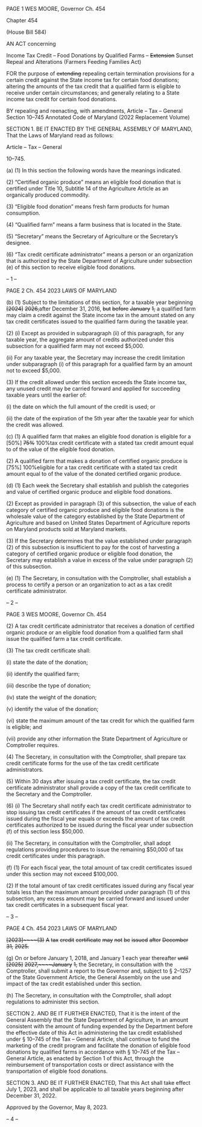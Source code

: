 PAGE 1
WES MOORE, Governor Ch. 454

Chapter 454

(House Bill 584)

AN ACT concerning

Income Tax Credit – Food Donations by Qualified Farms – ~~Extension~~ Sunset
Repeal and Alterations
(Farmers Feeding Families Act)

FOR the purpose of ~~extending~~ repealing certain termination provisions for a certain credit
against the State income tax for certain food donations; altering the amounts of the
tax credit that a qualified farm is eligible to receive under certain circumstances; and
generally relating to a State income tax credit for certain food donations.

BY repealing and reenacting, with amendments,
Article – Tax – General
Section 10–745
Annotated Code of Maryland
(2022 Replacement Volume)

SECTION 1. BE IT ENACTED BY THE GENERAL ASSEMBLY OF MARYLAND,
That the Laws of Maryland read as follows:

Article – Tax – General

10–745.

(a) (1) In this section the following words have the meanings indicated.

(2) “Certified organic produce” means an eligible food donation that is
certified under Title 10, Subtitle 14 of the Agriculture Article as an organically produced
commodity.

(3) “Eligible food donation” means fresh farm products for human
consumption.

(4) “Qualified farm” means a farm business that is located in the State.

(5) “Secretary” means the Secretary of Agriculture or the Secretary’s
designee.

(6) “Tax credit certificate administrator” means a person or an
organization that is authorized by the State Department of Agriculture under subsection
(e) of this section to receive eligible food donations.

– 1 –

PAGE 2
Ch. 454 2023 LAWS OF MARYLAND

(b) (1) Subject to the limitations of this section, for a taxable year beginning
~~[2024]~~ ~~2026,~~after December 31, 2016, ~~but~~ ~~before~~ ~~January~~ ~~1,~~ a qualified farm may claim a
credit against the State income tax in the amount stated on any tax credit certificates
issued to the qualified farm during the taxable year.

(2) (i) Except as provided in subparagraph (ii) of this paragraph, for
any taxable year, the aggregate amount of credits authorized under this subsection for a
qualified farm may not exceed $5,000.

(ii) For any taxable year, the Secretary may increase the credit
limitation under subparagraph (i) of this paragraph for a qualified farm by an amount not
to exceed $5,000.

(3) If the credit allowed under this section exceeds the State income tax,
any unused credit may be carried forward and applied for succeeding taxable years until
the earlier of:

(i) the date on which the full amount of the credit is used; or

(ii) the date of the expiration of the 5th year after the taxable year
for which the credit was allowed.

(c) (1) A qualified farm that makes an eligible food donation is eligible for a
[50%] ~~75%~~ 100%tax credit certificate with a stated tax credit amount equal to of the value
of the eligible food donation.

(2) A qualified farm that makes a donation of certified organic produce is
[75%] 100%eligible for a tax credit certificate with a stated tax credit amount equal to of
the value of the donated certified organic produce.

(d) (1) Each week the Secretary shall establish and publish the categories and
value of certified organic produce and eligible food donations.

(2) Except as provided in paragraph (3) of this subsection, the value of each
category of certified organic produce and eligible food donations is the wholesale value of
the category established by the State Department of Agriculture and based on United
States Department of Agriculture reports on Maryland products sold at Maryland markets.

(3) If the Secretary determines that the value established under paragraph
(2) of this subsection is insufficient to pay for the cost of harvesting a category of certified
organic produce or eligible food donation, the Secretary may establish a value in excess of
the value under paragraph (2) of this subsection.

(e) (1) The Secretary, in consultation with the Comptroller, shall establish a
process to certify a person or an organization to act as a tax credit certificate administrator.

– 2 –

PAGE 3
WES MOORE, Governor Ch. 454

(2) A tax credit certificate administrator that receives a donation of
certified organic produce or an eligible food donation from a qualified farm shall issue the
qualified farm a tax credit certificate.

(3) The tax credit certificate shall:

(i) state the date of the donation;

(ii) identify the qualified farm;

(iii) describe the type of donation;

(iv) state the weight of the donation;

(v) identify the value of the donation;

(vi) state the maximum amount of the tax credit for which the
qualified farm is eligible; and

(vii) provide any other information the State Department of
Agriculture or Comptroller requires.

(4) The Secretary, in consultation with the Comptroller, shall prepare tax
credit certificate forms for the use of the tax credit certificate administrators.

(5) Within 30 days after issuing a tax credit certificate, the tax credit
certificate administrator shall provide a copy of the tax credit certificate to the Secretary
and the Comptroller.

(6) (i) The Secretary shall notify each tax credit certificate
administrator to stop issuing tax credit certificates if the amount of tax credit certificates
issued during the fiscal year equals or exceeds the amount of tax credit certificates
authorized to be issued during the fiscal year under subsection (f) of this section less
$50,000.

(ii) The Secretary, in consultation with the Comptroller, shall adopt
regulations providing procedures to issue the remaining $50,000 of tax credit certificates
under this paragraph.

(f) (1) For each fiscal year, the total amount of tax credit certificates issued
under this section may not exceed $100,000.

(2) If the total amount of tax credit certificates issued during any fiscal
year totals less than the maximum amount provided under paragraph (1) of this subsection,
any excess amount may be carried forward and issued under tax credit certificates in a
subsequent fiscal year.

– 3 –

PAGE 4
Ch. 454 2023 LAWS OF MARYLAND

~~[2023]~~~~(3)~~ ~~A~~ ~~tax~~ ~~credit~~ ~~certificate~~ ~~may~~ ~~not~~ ~~be~~ ~~issued~~ ~~after~~ ~~December~~ ~~31,~~
~~2025.~~

(g) On or before January 1, 2018, and January 1 each year thereafter ~~until~~
~~[2025]~~ ~~2027,~~~~January~~ ~~1,~~ the Secretary, in consultation with the Comptroller, shall submit
a report to the Governor and, subject to § 2–1257 of the State Government Article, the
General Assembly on the use and impact of the tax credit established under this section.

(h) The Secretary, in consultation with the Comptroller, shall adopt regulations
to administer this section.

SECTION 2. AND BE IT FURTHER ENACTED, That it is the intent of the General
Assembly that the State Department of Agriculture, in an amount consistent with the
amount of funding expended by the Department before the effective date of this Act in
administering the tax credit established under § 10–745 of the Tax – General Article, shall
continue to fund the marketing of the credit program and facilitate the donation of eligible
food donations by qualified farms in accordance with § 10–745 of the Tax – General Article,
as enacted by Section 1 of this Act, through the reimbursement of transportation costs or
direct assistance with the transportation of eligible food donations.

SECTION 3. AND BE IT FURTHER ENACTED, That this Act shall take effect July
1, 2023, and shall be applicable to all taxable years beginning after December 31, 2022.

Approved by the Governor, May 8, 2023.

– 4 –
